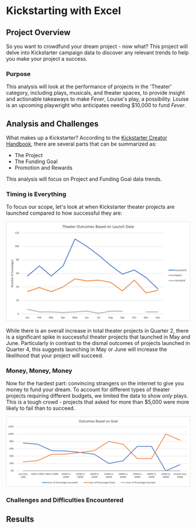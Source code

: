 # Kickstarting with Excel

## Project Overview
So you want to crowdfund your dream project - now what? This project will delve into Kickstarter campaign data to discover any relevant trends to help you make your project a success.

### Purpose
This analysis will look at the performance of projects in the 'Theater' category, including plays, musicals, and theater spaces, to provide insight and actionable takeaways to make *Fever*, Louise's play, a possibility. Louise is an upcoming playwright who anticipates needing $10,000 to fund *Fever*.

## Analysis and Challenges
What makes up a Kickstarter? According to the [Kickstarter Creator Handbook](https://www.kickstarter.com/help/handbook?ref=rules), there are several parts that can be summarized as:
* The Project
* The Funding Goal
* Promotion and Rewards

This analysis will focus on Project and Funding Goal data trends.

### Timing is Everything
To focus our scope, let's look at when Kickstarter theater projects are launched compared to how successful they are:

![Theater_Outcomes_vsLaunch](https://raw.githubusercontent.com/kaileymd/Mod-1-Kickstarter-Analysis/44b25e9e22a917b73ebf5b6475db0f3fb4d2ffc3/images/Theater_Outcomes_vsLaunch.png)

While there is an overall increase in total theater projects in Quarter 2, there is a significant spike in successful theater projects that launched in May and June. Particularly in contrast to the dismal outcomes of projects launched in Quarter 4, this suggests launching in May or June will increase the likelihood that your project will succeed.

### Money, Money, Money
Now for the hardest part: convincing strangers on the internet to give you money to fund your dream. To account for different types of theater projects requiring different budgets, we limited the data to show *only* plays. This is a tough crowd - projects that asked for more than $5,000 were more likely to fail than to succeed.

![Outcomes_vs_Goals](https://raw.githubusercontent.com/kaileymd/Mod-1-Kickstarter-Analysis/44b25e9e22a917b73ebf5b6475db0f3fb4d2ffc3/images/Outcomes_vs_Goals.png)

### Challenges and Difficulties Encountered

## Results

